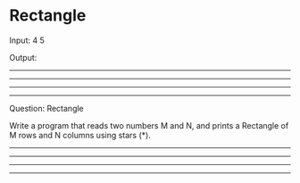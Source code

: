 # Rectangle

Input: 4 5

Output: 

*****

*****

*****

*****

Question: Rectangle

Write a program that reads two numbers M and N, and prints a Rectangle of M rows and N columns using stars (*).

*****

*****

*****

*****
